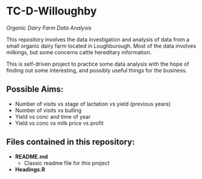 # TC-D-Willoughby
*Organic Dairy Farm Data Analysis*

This repository involves the data investigation and analysis of data from a small organic dairy farm located in Loughburough. 
Most of the data involves milkings, but some concerns cattle hereditary information. 

This is self-driven project to practice some data analysis with the hope of finding out some interesting, and possibly useful things for the business. 

## Possible Aims: 

* Number of visits vs stage of lactation vs yield (previous years)
* Number of visits vs bulling
* Yield vs conc and time of year 
* Yield vs conc vs milk price vs profit

## Files contained in this repository:

* **README.md**
  * Classic readme file for this project
* **Headings.R**
